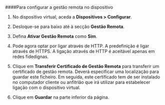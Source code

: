 
####Para configurar a gestão remota no dispositivo

1. No dispositivo virtual, aceda a **Dispositivos > Configurar**.

2. Desloque-se para baixo até à secção **Gestão Remota**.

3. Defina **Ativar Gestão Remota** como **Sim**.

4. Pode agora optar por ligar através de HTTP. A predefinição é ligar através de HTTPS. A ligação através de HTTP é aceitável apenas em redes fidedignas.

5. Clique em **Transferir Certificado de Gestão Remota** para transferir um certificado de gestão remota. Deverá especificar uma localização para guardar este ficheiro. Em seguida, este certificado tem de ser instalado no computador cliente ou anfitrião que irá utilizar para estabelecer ligação com o dispositivo virtual.

6. Clique em **Guardar** na parte inferior da página.


<!--HONumber=Jun16_HO2-->


